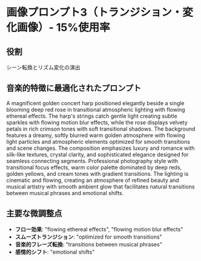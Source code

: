 # 画像プロンプト3（トランジション・変化画像）- 15%使用率

## 役割
シーン転換とリズム変化の演出

## 音楽的特徴に最適化されたプロンプト

A magnificent golden concert harp positioned elegantly beside a single blooming deep red rose in transitional atmospheric lighting with flowing ethereal effects. The harp's strings catch gentle light creating subtle sparkles with flowing motion blur effects, while the rose displays velvety petals in rich crimson tones with soft transitional shadows. The background features a dreamy, softly blurred warm golden atmosphere with flowing light particles and atmospheric elements optimized for smooth transitions and scene changes. The composition emphasizes luxury and romance with silk-like textures, crystal clarity, and sophisticated elegance designed for seamless connecting segments. Professional photography style with transitional focus effects, warm color palette dominated by deep reds, golden yellows, and cream tones with gradient transitions. The lighting is cinematic and flowing, creating an atmosphere of refined beauty and musical artistry with smooth ambient glow that facilitates natural transitions between musical phrases and emotional shifts.

## 主要な微調整点
- **フロー効果**: "flowing ethereal effects", "flowing motion blur effects"
- **スムーズトランジション**: "optimized for smooth transitions"
- **音楽的フレーズ転換**: "transitions between musical phrases"
- **感情的シフト**: "emotional shifts"